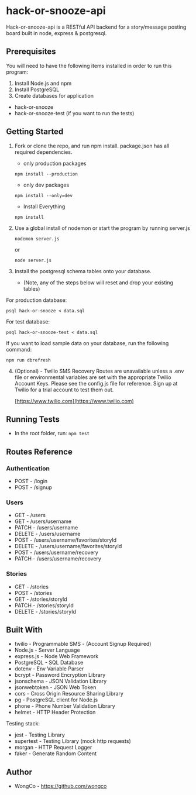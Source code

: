 # hack-or-snooze-api

Hack-or-snooze-api is a RESTful API backend for a story/message posting board built in node, express & postgresql.

## Prerequisites

You will need to have the following items installed in order to run this program:

1. Install Node.js and npm
2. Install PostgreSQL
3. Create databases for application

- hack-or-snooze
- hack-or-snooze-test (if you want to run the tests)

## Getting Started

1. Fork or clone the repo, and run npm install. package.json has all required dependencies.

   - only production packages

   ```
   npm install --production
   ```

   - only dev packages

   ```
   npm install --only=dev
   ```

   - Install Everything

   ```
   npm install
   ```

2. Use a global install of nodemon or start the program by running server.js

   ```
   nodemon server.js
   ```

   or

   ```
   node server.js
   ```

3. Install the postgresql schema tables onto your database.

   - (Note, any of the steps below will reset and drop your existing tables)

For production database:

```
psql hack-or-snooze < data.sql
```

For test database:

```
psql hack-or-snooze-test < data.sql
```

If you want to load sample data on your database, run the following command:

```
npm run dbrefresh
```

4. (Optional) - Twilio SMS Recovery Routes are unavailable unless a .env file or environmental variables are set with the appropriate Twilio Account Keys. Please see the config.js file for reference. Sign up at Twilio for a trial account to test them out.

   [https://www.twilio.com](https://www.twilio.com)

## Running Tests

- In the root folder, run:
  `npm test`

## Routes Reference

### Authentication

- POST - /login
- POST - /signup

### Users

- GET - /users
- GET - /users/username
- PATCH - /users/username
- DELETE - /users/username
- POST - /users/username/favorites/storyId
- DELETE - /users/username/favorites/storyId
- POST - /users/username/recovery
- PATCH - /users/username/recovery

### Stories

- GET - /stories
- POST - /stories
- GET - /stories/storyId
- PATCH - /stories/storyId
- DELETE - /stories/storyId

## Built With

- twilio - Programmable SMS - (Account Signup Required)
- Node.js - Server Language
- express.js - Node Web Framework
- PostgreSQL - SQL Database
- dotenv - Env Variable Parser
- bcrypt - Password Encryption Library
- jsonschema - JSON Validation Library
- jsonwebtoken - JSON Web Token
- cors - Cross Origin Resource Sharing Library
- pg - PostgreSQL client for Node.js
- phone - Phone Number Validation Library
- helmet - HTTP Header Protection

Testing stack:

- jest - Testing Library
- supertest - Testing Library (mock http requests)
- morgan - HTTP Request Logger
- faker - Generate Random Content

## Author

- WongCo - https://github.com/wongco
